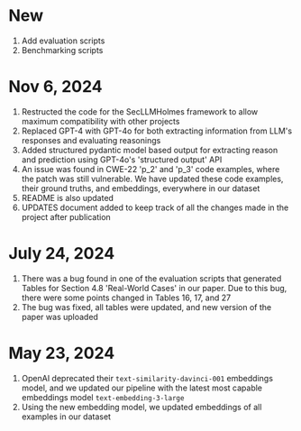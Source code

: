 # New
1. Add evaluation scripts
2. Benchmarking scripts

# Nov 6, 2024
1. Restructed the code for the SecLLMHolmes framework to allow maximum compatibility with other projects
2. Replaced GPT-4 with GPT-4o for both extracting information from LLM's responses and evaluating reasonings
3. Added structured pydantic model based output for extracting reason and prediction using GPT-4o's 'structured output' API
4. An issue was found in CWE-22 'p_2' and 'p_3' code examples, where the patch was still vulnerable. We have updated these code examples, their ground truths, and embeddings, everywhere in our dataset
5. README is also updated
6. UPDATES document added to keep track of all the changes made in the project after publication

# July 24, 2024
1. There was a bug found in one of the evaluation scripts that generated Tables for Section 4.8 'Real-World Cases' in our paper. Due to this bug, there were some points changed in Tables 16, 17, and 27
2. The bug was fixed, all tables were updated, and new version of the paper was uploaded

# May 23, 2024
1. OpenAI deprecated their `text-similarity-davinci-001` embeddings model, and we updated our pipeline with the latest most capable embeddings model `text-embedding-3-large`
2. Using the new embedding model, we updated embeddings of all examples in our dataset